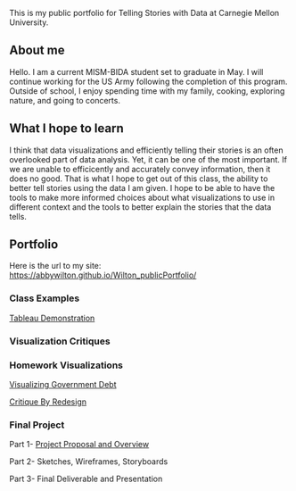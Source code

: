 This is my public portfolio for Telling Stories with Data at Carnegie Mellon University. 

## About me
Hello. I am a current MISM-BIDA student set to graduate in May. I will continue working for the US Army following the completion of this program. Outside of school, I enjoy spending time with my family, cooking, exploring nature, and going to concerts.

## What I hope to learn 
I think that data visualizations and efficiently telling their stories is an often overlooked part of data analysis. Yet, it can be one of the most important. If we are unable to efficicently and accurately convey information, then it does no good. That is what I hope to get out of this class, the ability to better tell stories using the data I am given. I hope to be able to have the tools to make more informed choices about what visualizations to use in different context and the tools to better explain the stories that the data tells.

## Portfolio
Here is the url to my site: https://abbywilton.github.io/Wilton_publicPortfolio/

### Class Examples
[Tableau Demonstration](/tableauDemo.md)

### Visualization Critiques

### Homework Visualizations
[Visualizing Government Debt](/visualizingGovernmentDebt.md)

[Critique By Redesign](/redesignAssignment.md)

### Final Project
Part 1- [Project Proposal and Overview](/finalProjectP1.md)

Part 2- Sketches, Wireframes, Storyboards

Part 3- Final Deliverable and Presentation
